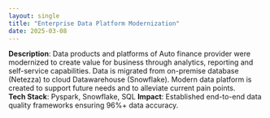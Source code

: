 ```yaml
---
layout: single
title: "Enterprise Data Platform Modernization"
date: 2025-03-08
---
```


**Description**: Data products and platforms of Auto finance provider were modernized to create value for business through analytics, reporting and self-service capabilities. Data is migrated from on-premise database (Netezza) to cloud Datawarehouse (Snowflake). Modern data platform is created to support future needs and to alleviate current pain points.  
**Tech Stack**: Pyspark, Snowflake, SQL
**Impact**: Established end-to-end data quality frameworks ensuring 96%+ data accuracy.